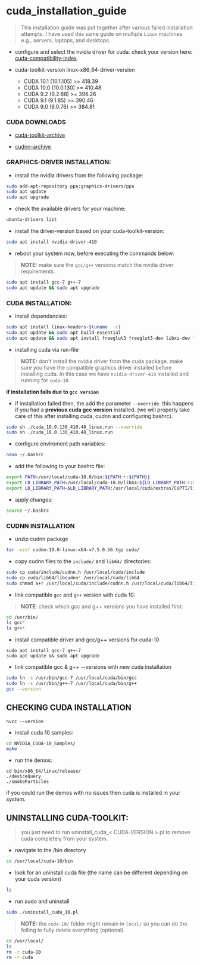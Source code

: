 # cuda_installation_guide

> This installation guide was put together after various failed installation attempts. I have used this same guide on multiple `Linux` machines e.g., servers, laptops, and desktops.

* configure and select the nvidia driver for cuda. check your version here: [cuda-compatibility-index](https://docs.nvidia.com/deploy/cuda-compatibility/index.html).

- cuda-toolkit-version    linux-x86_64-driver-version
  
  - CUDA 10.1 (10.1.105)	>= 418.39
  - CUDA 10.0 (10.0.130)	>= 410.48
  - CUDA 9.2 (9.2.88)		  >= 396.26
  - CUDA 9.1 (9.1.85)		  >= 390.46
  - CUDA 9.0 (9.0.76)		  >= 384.81

### CUDA DOWNLOADS

- [cuda-toolkit-archive](https://developer.nvidia.com/cuda-toolkit-archive)

- [cudnn-archive](https://developer.nvidia.com/rdp/cudnn-archive)


### GRAPHICS-DRIVER INSTALLATION:

* install the nvidia drivers from the following package:

```bash
sudo add-apt-repository ppa:graphics-drivers/ppa
sudo apt update
sudo apt upgrade
```

* check the available drivers for your machine:

```bash
ubuntu-drivers list
```

* install the driver-version based on your cuda-toolkit-version:

```bash
sudo apt install nvidia-driver-410
```

* reboot your system now, before executing the commands below:

> **NOTE:** make sure the `gcc/g++` versions match the nvidia driver requirements.

```bash
sudo apt install gcc-7 g++-7
sudo apt update && sudo apt upgrade
```

### CUDA INSTALLATION:

* install dependancies:

```bash
sudo apt install linux-headers-$(uname  -r)
sudo apt update && sudo apt build-essential
sudo apt update && sudo apt install freeglut3 freeglut3-dev libxi-dev libxmu-dev
```

* installing cuda via run-file

> **NOTE:** don't install the nvidia driver from the cuda package. make sure you have the compatible graphics driver installed before installing cuda. In this case we have `nvidia-driver-410` installed and running for `cuda-10`.

**if installation fails due to `gcc version`**

* if installation failed then, the add the parameter `--override`. this happens if you had a **previous cuda gcc version** installed. (we will properly take care of this after installing cuda, cudnn and configuring bashrc).
  
```bash 
sudo sh ./cuda_10.0.130_410.48_linux.run --override
sudo sh ./cuda_10.0.130_410.48_linux.run
```

* configure enviroment path variables:

```bash
nano ~/.bashrc
```

* add the following to your bashrc file:

```bash
export PATH=/usr/local/cuda-10.0/bin:${PATH:+:${PATH}}
export LD_LIBRARY_PATH=/usr/local/cuda-10.0/lib64:${LD_LIBRARY_PATH:+:${LD_LIBRARY_PATH}}
export LD_LIBRARY_PATH=$LD_LIBRARY_PATH:/usr/local/cuda/extras/CUPTI/lib64
```

* apply changes:

```bash
source ~/.bashrc
```

### CUDNN INSTALLATION

* unzip cudnn package

```bash
tar -xzvf cudnn-10.0-linux-x64-v7.5.0.56.tgz cuda/
```

* copy cudnn files to the `include/` and `lib64/` directories:

```bash
sudo cp cuda/include/cudnn.h /usr/local/cuda/include
sudo cp cuda/lib64/libcudnn* /usr/local/cuda/lib64
sudo chmod a+r /usr/local/cuda/include/cudnn.h /usr/local/cuda/lib64/libcudnn*
```

* link compatible `gcc` and `g++` version with cuda 10:

> **NOTE**: check which gcc and g++ versions you have installed first:

```bash
cd /usr/bin/
ls gcc*
ls g++*
```

* install compatible driver and gcc/g++ versions for cuda-10

```
sudo apt install gcc-7 g++-7
sudo apt update && sudo apt upgrade
```

* link compatible gcc & g++ --versions with new cuda installation

```bash
sudo ln -s /usr/bin/gcc-7 /usr/local/cuda/bin/gcc
sudo ln -s /usr/bin/g++-7 /usr/local/cuda/bin/g++
gcc --version
```

## CHECKING CUDA INSTALLATION

```
nvcc --version
```

* install cuda 10 samples:

```bash
cd NVIDIA_CUDA-10_Samples/
make
```

* run the demos:

```
cd bin/x86_64/linux/release/
./deviceQuery
./smokeParticles 
```

if you could run the demos with no issues then cuda is installed in your system.

## UNINSTALLING CUDA-TOOLKIT:

> you just need to run uninstall_cuda_< CUDA-VERSION >.pl to remove cuda completely from your system.

* navigate to the /bin directory

```bash
cd /usr/local/cuda-10/bin
```

* look for an uninstall cuda file (the name can be different depending on your cuda version)

```bash
ls
```

* run sudo and uninstall

```bash
sudo ./uninstall_cuda_10.pl
```

> **NOTE:** the `cuda-10/` folder might remain in `local/` so you can do the folling to fully delete everything (optional).

```bash
cd /usr/local/
ls
rm -r cuda-10
rm -r cuda
```
